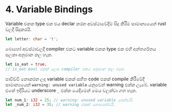 # 4. Variable Bindings

Variable එකක type එක එය declar කරන අවස්ථාවේදීම සිදු කිරීම සාමාන්‍යයෙන් rust වලදී සිදුකරයි.
```rust
let letter: char = 't';
```

බොහෝ අවස්ථාවලදී compiler එකට variable එකක type එක එහි අන්තර්ගතය සලකා අනුමාන කල හැක.
```rust
let is_eat = true;
// is_eat bool එකක් ලෙස compiler එකට අනුමාන කල හැක.
```
පාවිච්වි නොකරන ලද variable එකක් සහිත code එකක් compile කිරීමේදී සාමාන්‍යයෙන් `warning: unused variable` යනුවෙන් warning එක්ක ලැබේ.
variable එකේ ඉදිරියට underscore `_` එක්ක යෙදීමෙන් මෙය වලක්වා ගත හැක.
```rust
let num_1: i32 = 25; // warning: unused variable පෙන්වයි.  
let _num_2: i32 = 35; // warning එකක් නොපෙන්වයි.
```
